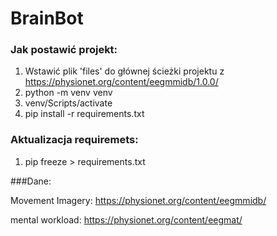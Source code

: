 # BrainBot

### Jak postawić projekt:

1) Wstawić plik 'files' do głównej ścieżki projektu z https://physionet.org/content/eegmmidb/1.0.0/
2) python -m venv venv
3) venv/Scripts/activate
4) pip install -r requirements.txt

### Aktualizacja requiremets:

1) pip freeze > requirements.txt


###Dane:

Movement Imagery:
https://physionet.org/content/eegmmidb/

mental workload:
https://physionet.org/content/eegmat/
